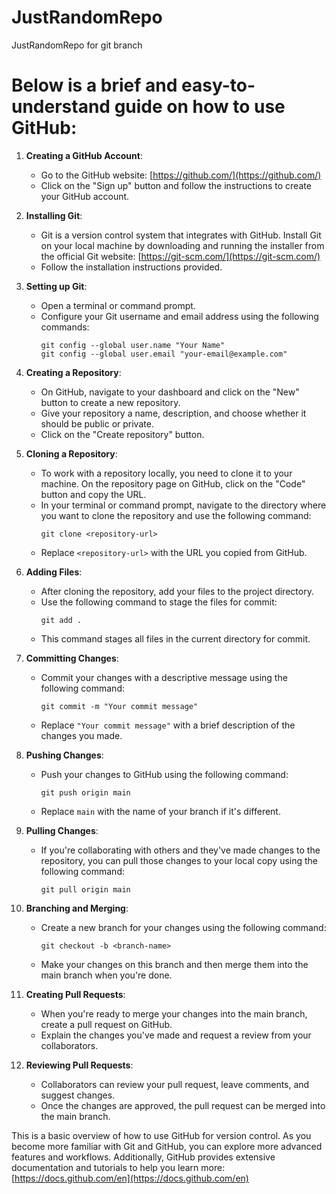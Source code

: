 # JustRandomRepo
JustRandomRepo for git branch

# Below is a brief and easy-to-understand guide on how to use GitHub:

1. **Creating a GitHub Account**:
   - Go to the GitHub website: [https://github.com/](https://github.com/)
   - Click on the "Sign up" button and follow the instructions to create your GitHub account.

2. **Installing Git**:
   - Git is a version control system that integrates with GitHub. Install Git on your local machine by downloading and running the installer from the official Git website: [https://git-scm.com/](https://git-scm.com/)
   - Follow the installation instructions provided.

3. **Setting up Git**:
   - Open a terminal or command prompt.
   - Configure your Git username and email address using the following commands:
     ```
     git config --global user.name "Your Name"
     git config --global user.email "your-email@example.com"
     ```

4. **Creating a Repository**:
   - On GitHub, navigate to your dashboard and click on the "New" button to create a new repository.
   - Give your repository a name, description, and choose whether it should be public or private.
   - Click on the "Create repository" button.

5. **Cloning a Repository**:
   - To work with a repository locally, you need to clone it to your machine. On the repository page on GitHub, click on the "Code" button and copy the URL.
   - In your terminal or command prompt, navigate to the directory where you want to clone the repository and use the following command:
     ```
     git clone <repository-url>
     ```
   - Replace `<repository-url>` with the URL you copied from GitHub.

6. **Adding Files**:
   - After cloning the repository, add your files to the project directory.
   - Use the following command to stage the files for commit:
     ```
     git add .
     ```
   - This command stages all files in the current directory for commit.

7. **Committing Changes**:
   - Commit your changes with a descriptive message using the following command:
     ```
     git commit -m "Your commit message"
     ```
   - Replace `"Your commit message"` with a brief description of the changes you made.

8. **Pushing Changes**:
   - Push your changes to GitHub using the following command:
     ```
     git push origin main
     ```
   - Replace `main` with the name of your branch if it's different.

9. **Pulling Changes**:
   - If you're collaborating with others and they've made changes to the repository, you can pull those changes to your local copy using the following command:
     ```
     git pull origin main
     ```

10. **Branching and Merging**:
    - Create a new branch for your changes using the following command:
      ```
      git checkout -b <branch-name>
      ```
    - Make your changes on this branch and then merge them into the main branch when you're done.

11. **Creating Pull Requests**:
    - When you're ready to merge your changes into the main branch, create a pull request on GitHub.
    - Explain the changes you've made and request a review from your collaborators.

12. **Reviewing Pull Requests**:
    - Collaborators can review your pull request, leave comments, and suggest changes.
    - Once the changes are approved, the pull request can be merged into the main branch.

This is a basic overview of how to use GitHub for version control. As you become more familiar with Git and GitHub, you can explore more advanced features and workflows. Additionally, GitHub provides extensive documentation and tutorials to help you learn more: [https://docs.github.com/en](https://docs.github.com/en)